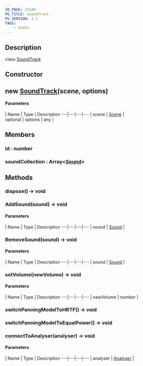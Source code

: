 ```yaml
---
ID_PAGE: 25189
PG_TITLE: SoundTrack
PG_VERSION: 2.1
TAGS:
    - Audio
---
```

## Description

class [SoundTrack](/classes/2.3/SoundTrack)



## Constructor

## new [SoundTrack](/classes/2.3/SoundTrack)(scene, options)



#### Parameters
 | Name | Type | Description
---|---|---|---
 | scene | [Scene](/classes/2.3/Scene) |   
optional | options | any |   
## Members

### id : number



### soundCollection : Array&lt;[Sound](/classes/2.3/Sound)&gt;



## Methods

### dispose() &rarr; void


### AddSound(sound) &rarr; void



#### Parameters
 | Name | Type | Description
---|---|---|---
 | sound | [Sound](/classes/2.3/Sound) |   

### RemoveSound(sound) &rarr; void



#### Parameters
 | Name | Type | Description
---|---|---|---
 | sound | [Sound](/classes/2.3/Sound) |   

### setVolume(newVolume) &rarr; void



#### Parameters
 | Name | Type | Description
---|---|---|---
 | newVolume | number |   

### switchPanningModelToHRTF() &rarr; void


### switchPanningModelToEqualPower() &rarr; void


### connectToAnalyser(analyser) &rarr; void



#### Parameters
 | Name | Type | Description
---|---|---|---
 | analyser | [Analyser](/classes/2.3/Analyser) |   

